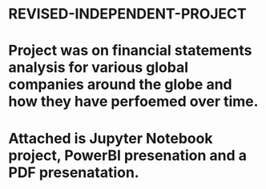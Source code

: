 # REVISED-INDEPENDENT-PROJECT
# Project was on financial statements analysis for various global companies around the globe and how they have perfoemed over time.
# Attached is Jupyter Notebook project, PowerBI presenation and a PDF presenatation.
